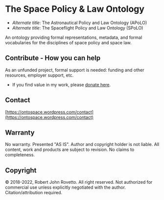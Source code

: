 # The Space Policy & Law Ontology 
* _Alternate title_: The Astronautical Policy and Law Ontology (APoLO)
* _Alternate title_: The Spaceflight Policy and Law Ontology (SPoLO)

An ontology providing formal representations, metadata, and formal vocabularies for the disciplines of space policy and space law.

## Contribute - How you can help
As an unfunded project, formal support is needed: funding and other resources, employer support, etc.  
* If you find value in my work, please [donate here](https://gogetfunding.com/knowledge-organization-services-ontology-terminology-metadata-concept-analysis/).


## Contact
[https://ontospace.wordpress.com/contact](https://ontospace.wordpress.com/contact)

## Warranty
No warranty. Presented "AS IS". Author and copyright holder is not liable.
All content, work and products are subject to revision. No claims to completeness. 

## Copyright
© 2018-2022, Robert John Rovetto. All right reserved.
Not authorized for commercial use unless explicitly negotiated with the author. Citation/attribution required.
